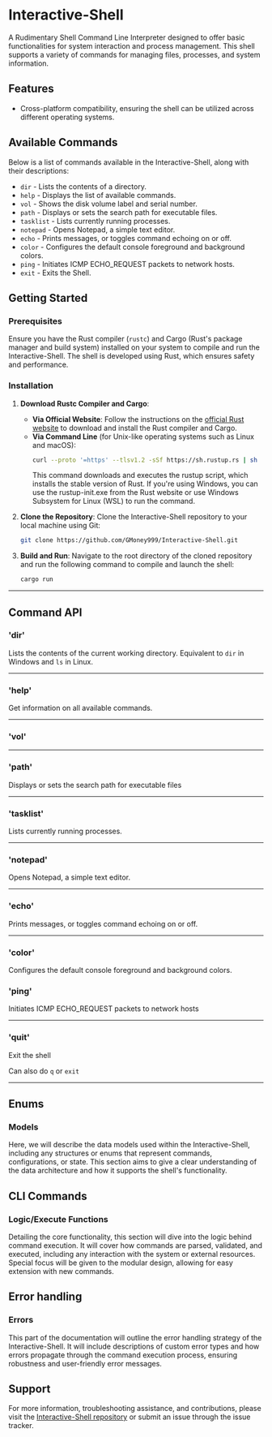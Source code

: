 # Interactive-Shell
A Rudimentary Shell Command Line Interpreter designed to offer basic functionalities for system interaction and process management. This shell supports a variety of commands for managing files, processes, and system information.

## Features

- Cross-platform compatibility, ensuring the shell can be utilized across different operating systems.

## Available Commands

Below is a list of commands available in the Interactive-Shell, along with their descriptions:

- `dir` - Lists the contents of a directory.
- `help` - Displays the list of available commands.
- `vol` - Shows the disk volume label and serial number.
- `path` - Displays or sets the search path for executable files.
- `tasklist` - Lists currently running processes.
- `notepad` - Opens Notepad, a simple text editor.
- `echo` - Prints messages, or toggles command echoing on or off.
- `color` - Configures the default console foreground and background colors.
- `ping` - Initiates ICMP ECHO_REQUEST packets to network hosts.
- `exit` - Exits the Shell.

## Getting Started

### Prerequisites

Ensure you have the Rust compiler (`rustc`) and Cargo (Rust's package manager and build system) installed on your system to compile and run the Interactive-Shell. The shell is developed using Rust, which ensures safety and performance.

### Installation

1. **Download Rustc Compiler and Cargo**:
    - **Via Official Website**: Follow the instructions on the [official Rust website](https://www.rust-lang.org/tools/install) to download and install the Rust compiler and Cargo.
    - **Via Command Line** (for Unix-like operating systems such as Linux and macOS):
      ```sh
      curl --proto '=https' --tlsv1.2 -sSf https://sh.rustup.rs | sh
      ```
      This command downloads and executes the rustup script, which installs the stable version of Rust. If you're using Windows, you can use the rustup-init.exe from the Rust website or use Windows Subsystem for Linux (WSL) to run the command.

2. **Clone the Repository**: Clone the Interactive-Shell repository to your local machine using Git:
   ```sh
   git clone https://github.com/GMoney999/Interactive-Shell.git

3. **Build and Run**: Navigate to the root directory of the cloned repository and run the following command to compile and launch the shell:
    ```sh
    cargo run
    ```
   
---

## Command API 

### 'dir'
Lists the contents of the current working directory. Equivalent to `dir` in Windows and `ls` in Linux.

---

### 'help'
Get information on all available commands.

---

### 'vol'



--- 

### 'path'
Displays or sets the search path for executable files

---

### 'tasklist'
Lists currently running processes.

--- 

### 'notepad'
Opens Notepad, a simple text editor.

--- 

### 'echo'
Prints messages, or toggles command echoing on or off.

---

### 'color'
Configures the default console foreground and background colors.

### 'ping'
Initiates ICMP ECHO_REQUEST packets to network hosts

---

### 'quit'
Exit the shell

Can also do `q` or `exit`


---



### 


## Enums

### Models
Here, we will describe the data models used within the Interactive-Shell, including any structures or enums that represent commands, configurations, or state. This section aims to give a clear understanding of the data architecture and how it supports the shell's functionality.

### 

## CLI Commands

### Logic/Execute Functions
Detailing the core functionality, this section will dive into the logic behind command execution. It will cover how commands are parsed, validated, and executed, including any interaction with the system or external resources. Special focus will be given to the modular design, allowing for easy extension with new commands.

## Error handling

### Errors
This part of the documentation will outline the error handling strategy of the Interactive-Shell. It will include descriptions of custom error types and how errors propagate through the command execution process, ensuring robustness and user-friendly error messages.

## Support

For more information, troubleshooting assistance, and contributions, please visit the [Interactive-Shell repository](https://github.com/GMoney999/Interactive-Shell) or submit an issue through the issue tracker.

